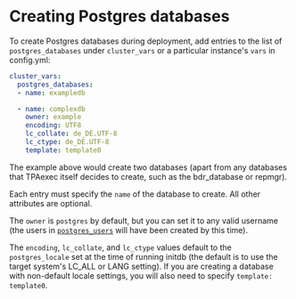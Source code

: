 # Creating Postgres databases

To create Postgres databases during deployment, add entries to the list
of ``postgres_databases`` under ``cluster_vars`` or a particular
instance's ``vars`` in config.yml:

```yaml
cluster_vars:
  postgres_databases:
  - name: exampledb

  - name: complexdb
    owner: example
    encoding: UTF8
    lc_collate: de_DE.UTF-8
    lc_ctype: de_DE.UTF-8
    template: template0
```

The example above would create two databases (apart from any databases
that TPAexec itself decides to create, such as the bdr_database or
repmgr).

Each entry must specify the ``name`` of the database to create. All
other attributes are optional.

The ``owner`` is ``postgres`` by default, but you can set it to any
valid username (the users in [``postgres_users``](postgres_users.md)
will have been created by this time).

The ``encoding``, ``lc_collate``, and ``lc_ctype`` values default to the
``postgres_locale`` set at the time of running initdb (the default is to
use the target system's LC_ALL or LANG setting). If you are creating a
database with non-default locale settings, you will also need to specify
``template: template0``.
